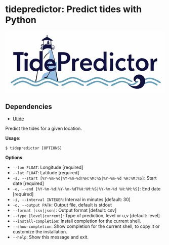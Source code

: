 # tidepredictor: Predict tides with Python

![](logo.png)

## Dependencies

* [Utide](https://github.com/wesleybowman/UTide)

Predict the tides for a given location.

**Usage**:

```console
$ tidepredictor [OPTIONS]
```

**Options**:

* `--lon FLOAT`: Longitude  [required]
* `--lat FLOAT`: Latitude  [required]
* `-s, --start [%Y-%m-%d|%Y-%m-%dT%H:%M:%S|%Y-%m-%d %H:%M:%S]`: Start date  [required]
* `-e, --end [%Y-%m-%d|%Y-%m-%dT%H:%M:%S|%Y-%m-%d %H:%M:%S]`: End date  [required]
* `-i, --interval INTEGER`: Interval in minutes  [default: 30]
* `-o, --output PATH`: Output file, default is stdout
* `--format [csv|json]`: Output format  [default: csv]
* `--type [level|current]`: Type of prediction, level or u,v  [default: level]
* `--install-completion`: Install completion for the current shell.
* `--show-completion`: Show completion for the current shell, to copy it or customize the installation.
* `--help`: Show this message and exit.

